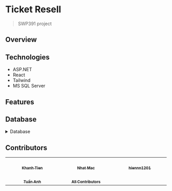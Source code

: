 # Ticket Resell

> SWP391 project

## Overview

## Technologies

-   ASP.NET
-   React
-   Tailwind
-   MS SQL Server

## Features

## Database

<details>
  <summary>Database</summary>

  <div style="margin-top: 20px">
    <a href="https://github.com/globalNail/n2_SE1872_ticket-resell">
      <img src="database/database.png"/>
    </a>
  </div>
</details>

## Contributors

<!-- ALL-CONTRIBUTORS-LIST:START - Do not remove or modify this section -->
<!-- prettier-ignore-start -->
<!-- markdownlint-disable -->
<table>
  <tbody>
    <tr>
      <td align="center" valign="top" width="20%"><a href="https://github.com/globalNail"><img src="https://avatars.githubusercontent.com/u/157128098?v=4" width="100px;" alt=""/><br /><sub><b>Khanh Tien</b></sub></a></td>
      <td align="center" valign="top" width="20%"><a href="https://github.com/nhatmac21"><img src="https://avatars.githubusercontent.com/u/153983407?v=4" width="100px;" alt=""/><br /><sub><b>Nhat Mac</b></sub></a></td>
      <td align="center" valign="top" width="20%"><a href="https://github.com/hiennn1201"><img src="https://avatars.githubusercontent.com/u/165859652?v=4" width="100px;" alt=""/><br /><sub><b>hiennn1201</b></sub></a></td>
    </tr>
    <tr>
      <td align="center" valign="top" width="20%"><a href="https://github.com/tuananhtuan234"><img src="https://avatars.githubusercontent.com/u/146682625?v=4" width="100px;" alt=""/><br /><sub><b>Tuấn Anh</b></sub></a></td>
      <td align="center" valign="top" width="20%"><a href="https://allcontributors.org"><img src="https://avatars.githubusercontent.com/u/46410174?v=4" width="100px;" alt=""/><br /><sub><b>All Contributors</b></sub></a></td>
    </tr>
  </tbody>
</table>

<!-- markdownlint-restore -->
<!-- prettier-ignore-end -->

<!-- ALL-CONTRIBUTORS-LIST:END -->
